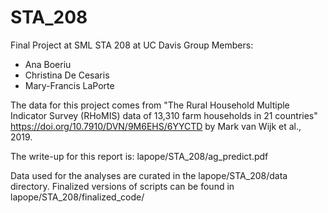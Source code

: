 # STA_208
Final Project at SML STA 208 at UC Davis
Group Members: 
- Ana Boeriu
- Christina De Cesaris
- Mary-Francis LaPorte

The data for this project comes from "The Rural Household Multiple Indicator Survey (RHoMIS) data of 13,310 farm households in 21 countries" https://doi.org/10.7910/DVN/9M6EHS/6YYCTD by Mark van Wijk et al., 2019.

The write-up for this report is: lapope/STA_208/ag_predict.pdf

Data used for the analyses are curated in the lapope/STA_208/data directory. Finalized versions of scripts can be found in lapope/STA_208/finalized_code/
